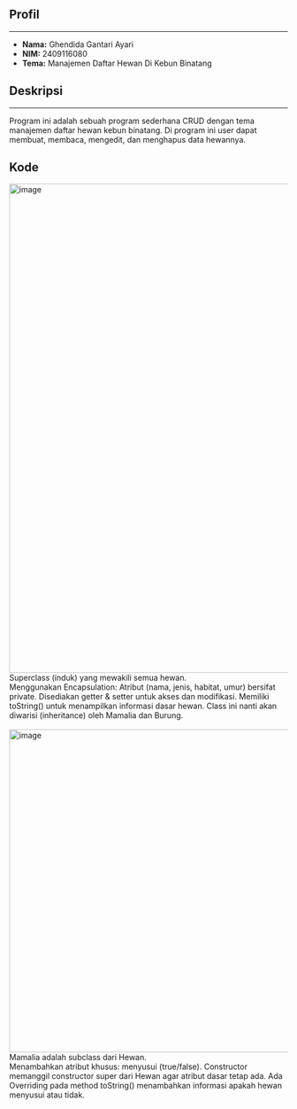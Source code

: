 ## Profil
---
- **Nama:** Ghendida Gantari Ayari
- **NIM:** 2409116080
- **Tema:** Manajemen Daftar Hewan Di Kebun Binatang

## Deskripsi
---
Program ini adalah sebuah program sederhana CRUD dengan tema manajemen daftar hewan kebun binatang. Di program ini user dapat membuat, membaca, mengedit, dan menghapus data hewannya.

## Kode
<img width="850" height="883" alt="image" src="https://github.com/user-attachments/assets/95067617-6ba8-402a-9dc5-9df6f1c904e7" />
<br>
Superclass (induk) yang mewakili semua hewan.
<br>
Menggunakan Encapsulation:
Atribut (nama, jenis, habitat, umur) bersifat private.
Disediakan getter & setter untuk akses dan modifikasi.
Memiliki toString() untuk menampilkan informasi dasar hewan.
Class ini nanti akan diwarisi (inheritance) oleh Mamalia dan Burung.
<br><br>
<img width="1120" height="583" alt="image" src="https://github.com/user-attachments/assets/a41f0252-26ec-4936-859b-87fb9111063e" />
<br>
Mamalia adalah subclass dari Hewan.
<br>
Menambahkan atribut khusus: menyusui (true/false).
Constructor memanggil constructor super dari Hewan agar atribut dasar tetap ada.
Ada Overriding pada method toString() menambahkan informasi apakah hewan menyusui atau tidak.
<br><br>
